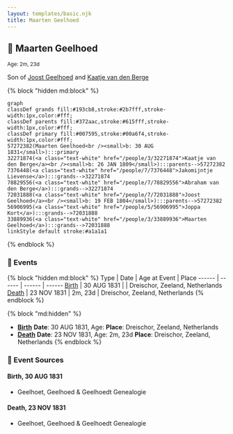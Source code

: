 ```yaml
---
layout: templates/basic.njk
title: Maarten Geelhoed
---
```

## 🔵 Maarten Geelhoed
<small>Age: 2m, 23d</small>

Son of [Joost Geelhoed](/people/7/72031888) and [Kaatje van den Berge](/people/3/32271874)

{% block "hidden md:block" %}
```mermaid
graph
classDef grands fill:#193cb8,stroke:#2b7fff,stroke-width:1px,color:#fff;
classDef parents fill:#372aac,stroke:#615fff,stroke-width:1px,color:#fff;
classDef primary fill:#007595,stroke:#00a6f4,stroke-width:1px,color:#fff;
57272382(Maarten Geelhoed<br /><small>b: 30 AUG 1831</small>):::primary
32271874(<a class="text-white" href="/people/3/32271874">Kaatje van den Berge</a><br /><small>b: 26 JAN 1809</small>):::parents-->57272382
7376448(<a class="text-white" href="/people/7/7376448">Jakomijntje Lievense</a>):::grands-->32271874
78829556(<a class="text-white" href="/people/7/78829556">Abraham van den Berge</a>):::grands-->32271874
72031888(<a class="text-white" href="/people/7/72031888">Joost Geelhoed</a><br /><small>b: 19 FEB 1804</small>):::parents-->57272382
56906995(<a class="text-white" href="/people/5/56906995">Joppa Kort</a>):::grands-->72031888
33889936(<a class="text-white" href="/people/3/33889936">Maarten Geelhoed</a>):::grands-->72031888
linkStyle default stroke:#a1a1a1
```
{% endblock %}

### 📆 Events

{% block "hidden md:block" %}
Type | Date | Age at Event | Place
------ | ------ | ------ | ------
[Birth](#event-event-2) | 30 AUG 1831 |  | Dreischor, Zeeland, Netherlands
[Death](#event-event-3) | 23 NOV 1831 | 2m, 23d | Dreischor, Zeeland, Netherlands
{% endblock %}

{% block "md:hidden" %}
- **[Birth](#event-event-2)**
**Date**: 30 AUG 1831, Age:
**Place**: Dreischor, Zeeland, Netherlands
- **[Death](#event-event-3)**
**Date**: 23 NOV 1831, Age: 2m, 23d
**Place**: Dreischor, Zeeland, Netherlands
{% endblock %}

### 📰 Event Sources

#### <a id="event-event-2"></a> Birth, 30 AUG 1831
* Geelhoet, Geelhoed & Geelhoedt Genealogie

#### <a id="event-event-3"></a> Death, 23 NOV 1831
* Geelhoet, Geelhoed & Geelhoedt Genealogie